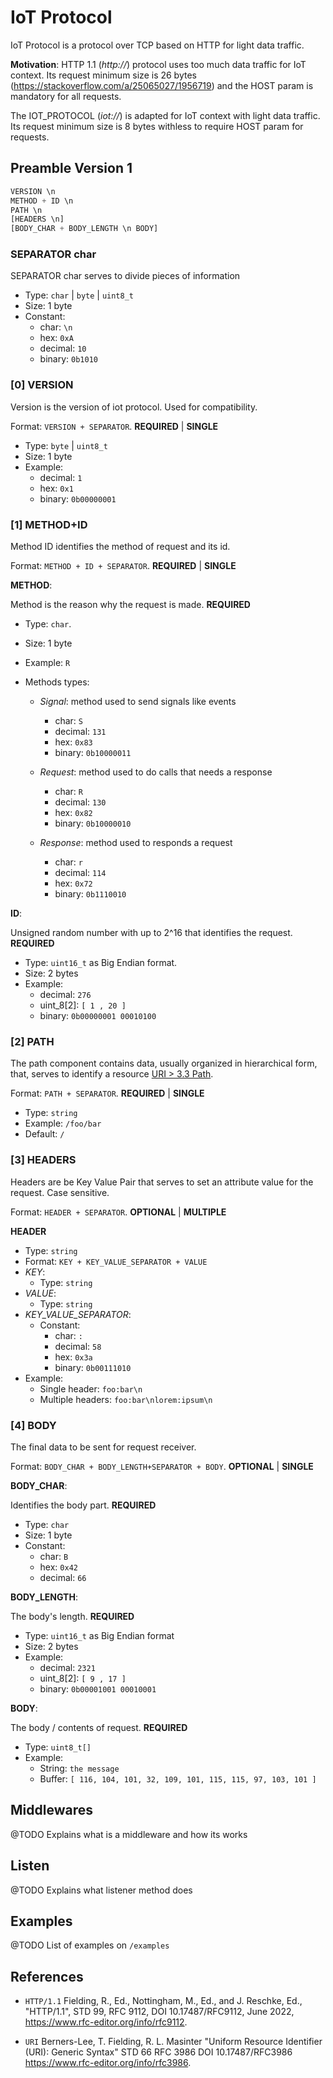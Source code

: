 # IoT Protocol

IoT Protocol is a protocol over TCP based on HTTP for light data traffic.

**Motivation**: HTTP 1.1 (*http://*)  protocol uses too much data traffic for IoT context. Its request minimum size is 26 bytes (https://stackoverflow.com/a/25065027/1956719) and the HOST param is mandatory for all requests. 

The IOT_PROTOCOL (*iot://*) is adapted for IoT context with light data traffic. Its request minimum size is 8 bytes withless to require HOST param for requests. 

## Preamble Version 1

```js
VERSION \n
METHOD + ID \n
PATH \n
[HEADERS \n]
[BODY_CHAR + BODY_LENGTH \n BODY]
```

### SEPARATOR char

SEPARATOR char serves to divide pieces of information

* Type: `char` | `byte` | `uint8_t`
* Size: 1 byte
* Constant: 
  * char: `\n`
  * hex: `0xA`
  * decimal: `10`
  * binary: `0b1010`

### [0] VERSION

Version is the version of iot protocol. Used for compatibility.

Format: `VERSION + SEPARATOR`. **REQUIRED** | **SINGLE**

* Type: `byte` | `uint8_t`
* Size: 1 byte
* Example: 
  * decimal: `1`
  * hex: `0x1`
  * binary: `0b00000001`

### [1] METHOD+ID

Method ID identifies the method of request and its id.

Format: `METHOD + ID + SEPARATOR`. **REQUIRED** | **SINGLE**

**METHOD**: 

Method is the reason why the request is made. **REQUIRED**

* Type: `char`. 
* Size: 1 byte
* Example: `R`

* Methods types:
  - *Signal*: method used to send signals like events
    *  char: `S`
    *  decimal: `131`
    *  hex: `0x83`
    *  binary: `0b10000011`

  - *Request*: method used to do calls that needs a response
    *  char: `R`
    *  decimal: `130`
    *  hex: `0x82`
    *  binary: `0b10000010`

  - *Response*: method used to responds a request
    *  char: `r`
    *  decimal: `114`
    *  hex: `0x72`
    *  binary: `0b1110010`

**ID**: 

Unsigned random number with up to 2^16 that identifies the request. **REQUIRED**

* Type: `uint16_t` as Big Endian format. 
* Size: 2 bytes
* Example: 
    * decimal: `276`
    * uint_8[2]: `[ 1 , 20 ]`
    * binary: `0b00000001 00010100`

### [2] PATH

The path component contains data, usually organized in hierarchical
form, that, serves to identify a resource [URI > 3.3 Path](https://www.rfc-editor.org/info/rfc3986). 

Format: `PATH + SEPARATOR`. **REQUIRED** | **SINGLE**

* Type: `string`
* Example: `/foo/bar`
* Default: `/`

### [3] HEADERS

Headers are be Key Value Pair that serves to set an attribute value for the request. Case sensitive.  

Format: `HEADER + SEPARATOR`. **OPTIONAL** | **MULTIPLE**

**HEADER**

* Type: `string`
* Format: `KEY + KEY_VALUE_SEPARATOR + VALUE`
* *KEY*: 
  * Type: `string`
* *VALUE*: 
  * Type: `string`
* *KEY_VALUE_SEPARATOR*: 
  * Constant:
    *  char: `:`
    *  decimal: `58`
    *  hex: `0x3a`
    *  binary: `0b00111010`
* Example: 
  * Single header: `foo:bar\n`
  * Multiple headers: `foo:bar\nlorem:ipsum\n`

### [4] BODY

The final data to be sent for request receiver. 

Format: `BODY_CHAR + BODY_LENGTH+SEPARATOR + BODY`. **OPTIONAL** | **SINGLE**

**BODY_CHAR**:

Identifies the body part. **REQUIRED**

  * Type: `char`
  * Size: 1 byte
  * Constant: 
    * char: `B`
    * hex: `0x42`
    * decimal: `66`

**BODY_LENGTH**: 

The body's length.  **REQUIRED**

  * Type: `uint16_t` as Big Endian format
  * Size: 2 bytes
  * Example: 
    * decimal: `2321`
    * uint_8[2]: `[ 9 , 17 ]`
    * binary: `0b00001001 00010001`

**BODY**:

The body / contents of request. **REQUIRED**

* Type: `uint8_t[]`
* Example:
  * String: `the message`
  * Buffer: `[ 116, 104, 101, 32, 109, 101, 115, 115, 97, 103, 101 ]`

## Middlewares

@TODO Explains what is a middleware and how its works

## Listen

@TODO Explains what listener method does

## Examples

@TODO List of examples on `/examples`

## References 

- `HTTP/1.1` Fielding, R., Ed., Nottingham, M., Ed., and J. Reschke, Ed., "HTTP/1.1", STD 99, RFC 9112, DOI 10.17487/RFC9112, June 2022, <https://www.rfc-editor.org/info/rfc9112>.
  
- `URI` Berners-Lee, T. Fielding, R. L. Masinter "Uniform Resource Identifier (URI): Generic Syntax" STD 66 RFC 3986 DOI 10.17487/RFC3986 <https://www.rfc-editor.org/info/rfc3986>.


